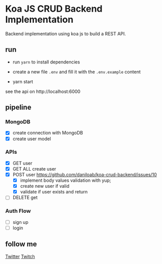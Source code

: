 # Koa JS CRUD Backend Implementation
Backend implementation using koa js to build a REST API.

## run
- run `yarn` to install dependencies

- create a new file `.env` and fill it with the `.env.example` content
 
- yarn start

see the api on http://localhost:6000

## pipeline

### MongoDB
- [x] create connection with MongoDB
- [x] create user model

### APIs
- [x] GET user
- [x] GET ALL create user
- [x] POST user https://github.com/daniloab/koa-crud-backend/issues/10
  - [x] implement body values validation with yup;
  - [x] create new user if valid  
  - [x] validate if user exists and return
- [ ] DELETE get

### Auth Flow
- [ ] sign up
- [ ] login

## follow me
[Twitter](https://www.twitter.com/daniloab_)
[Twitch](https://www.twitch.tv/daniloassis_)
